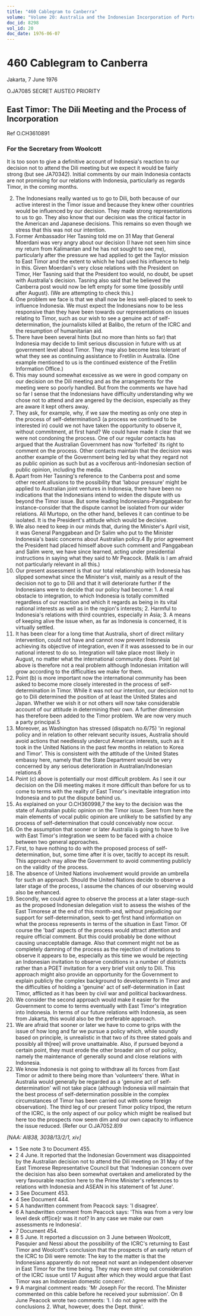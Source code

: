 ```yaml
---
title: "460 Cablegram to Canberra"
volume: "Volume 20: Australia and the Indonesian Incorporation of Portuguese Timor, 1974-1976"
doc_id: 8298
vol_id: 20
doc_date: 1976-06-07
---
```


# 460 Cablegram to Canberra

Jakarta, 7 June 1976

O.JA7085 SECRET AUSTEO PRIORITY

## East Timor: The Dili Meeting and the Process of Incorporation

Ref O.CH3610891

### For the Secretary from Woolcott

It is too soon to give a definitive account of Indonesia's reaction to our decision not to attend the Dili meeting but we expect it would be fairly strong (but see JA70342). Initial comments by our main Indonesia contacts are not promising for our relations with Indonesia, particularly as regards Timor, in the coming months.

  2. The Indonesians really wanted us to go to Dili, both because of our active interest in the Timor issue and because they knew other countries would be influenced by our decision. They made strong representations to us to go. They also know that our decision was the critical factor in the American and Japanese decisions. This remains so even though we stress that this was not our intention.
  3. Former Ambassador Her Tasning told me on 31 May that General Moerdani was very angry about our decision (I have not seen him since my return from Kalimantan and he has not sought to see me), particularly after the pressure we had applied to get the Taylor mission to East Timor and the extent to which he had used his influence to help in this. Given Moerdani's very close relations with the President on Timor, Her Tasning said that the President too would, no doubt, be upset with Australia's decision. Tasning also said that he believed the Canberra post would now be left empty for some time (possibly until after August). (We are attempting to check this.)
  4. One problem we face is that we shall now be less well-placed to seek to influence Indonesia. We must expect the Indonesians now to be less responsive than they have been towards our representations on issues relating to Timor, such as our wish to see a genuine act of self-determination, the journalists killed at Balibo, the return of the ICRC and the resumption of humanitarian aid.
  5. There have been several hints (but no more than hints so far) that Indonesia may decide to limit serious discussion in future with us at government level about Timor. They may also become less tolerant of what they see as continuing assistance to Fretilin in Australia. (One example mentioned to us is the continued existence of the Fretilin Information Office.) 
  6. This may sound somewhat excessive as we were in good company on our decision on the Dili meeting and as the arrangements for the meeting were so poorly handled. But from the comments we have had so far I sense that the Indonesians have difficulty understanding why we chose not to attend and are angered by the decision, especially as they are aware it kept others away.
  7. They ask, for example, why, if we saw the meeting as only one step in the process of self-determination3 (a process we continued to be interested in) could we not have taken the opportunity to observe it, without commitment, at first hand? We could have made it clear that we were not condoning the process. One of our regular contacts has argued that the Australian Government has now 'forfeited' its right to comment on the process. Other contacts maintain that the decision was another example of the Government being led by what they regard not as public opinion as such but as a vociferous anti-Indonesian section of public opinion, including the media.
  8. Apart from Her Tasning's reference to the Canberra post and some other recent allusions to the possibility that 'labour pressure' might be applied to Australian joint ventures in Indonesia, there have been no indications that the Indonesians intend to widen the dispute with us beyond the Timor issue. But some leading Indonesians-Panggabean for instance-consider that the dispute cannot be isolated from our wider relations. Ali Murtopo, on the other hand, believes it can continue to be isolated. It is the President's attitude which would be decisive.
  9. We also need to keep in our minds that, during the Minister's April visit, it was General Panggabean and Dr Salim who put to the Minister Indonesia's basic concerns about Australian policy.4 By prior agreement the President had placed himself above such comment and Panggabean and Salim were, we have since learned, acting under presidential instructions in saying what they said to Mr Peacock. (Malik is I am afraid not particularly relevant in all this.)
  10. Our present assessment is that our total relationship with Indonesia has slipped somewhat since the Minister's visit, mainly as a result of the decision not to go to Dili and that it will deteriorate further if the Indonesians were to decide that our policy had become: 
    1. A real obstacle to integration, to which Indonesia is totally committed regardless of our reaction and which it regards as being in its vital national interests as well as in the region's interests;
    2. Harmful to Indonesia's relations with third countries, especially in Asia;
    3. A means of keeping alive the issue when, as far as Indonesia is concerned, it is virtually settled.
  11. It has been clear for a long time that Australia, short of direct military intervention, could not have and cannot now prevent Indonesia achieving its objective of integration, even if it was assessed to be in our national interest to do so. Integration will take place most likely in August, no matter what the international community does. Point (a) above is therefore not a real problem although Indonesian irritation will grow according to the difficulties we make for them.
  12. Point (b) is more important now the international community has been asked to become more closely interested in the process of self-determination in Timor. While it was not our intention, our decision not to go to Dili determined the position of at least the United States and Japan. Whether we wish it or not others will now take considerable account of our attitude in determining their own. A further dimension has therefore been added to the Timor problem. We are now very much a party principal.5
  13. Moreover, as Washington has stressed (dispatch no.6/75) 'in regional policy and in relation to other relevant security issues, Australia should avoid actions that needlessly undercut American interests, such as it took in the United Nations in the past few months in relation to Korea and Timor'. This is consistent with the attitude of the United States embassy here, namely that the State Department would be very concerned by any serious deterioration in Australian/Indonesian relations.6
  14. Point (c) above is potentially our most difficult problem. As I see it our decision on the Dili meeting makes it more difficult than before for us to come to terms with the reality of East Timor's inevitable integration into Indonesia and to put the dispute behind us.
  15. As explained on your O.CH360998,7 the key to the decision was the state of Australian public opinion on the Timor issue. Seen from here the main elements of vocal public opinion are unlikely to be satisfied by any process of self-determination that could conceivably now occur.
  16. On the assumption that sooner or later Australia is going to have to live with East Timor's integration we seem to be faced with a choice between two general approaches.
  17. First, to have nothing to do with the proposed process of self-determination, but, some time after it is over, tacitly to accept its result. This approach may allow the Government to avoid commenting publicly on the validity of the process.
  18. The absence of United Nations involvement would provide an umbrella for such an approach. Should the United Nations decide to observe a later stage of the process, I assume the chances of our observing would also be enhanced.
  19. Secondly, we could agree to observe the process at a later stage-such as the proposed Indonesian delegation visit to assess the wishes of the East Timorese at the end of this month-and, without prejudicing our support for self-determination, seek to get first hand information on what the process represents in terms of the situation in East Timor. Of course the 'bad' aspects of the process would attract attention and require official comment. But this could probably be done without causing unacceptable damage. Also that comment might not be as completely damning of the process as the rejection of invitations to observe it appears to be, especially as this time we would be rejecting an Indonesian invitation to observe conditions in a number of districts rather than a PGET invitation for a very brief visit only to Dili. This approach might also provide an opportunity for the Government to explain publicly the complex background to developments in Timor and the difficulties of holding a 'genuine' act of self-determination in East Timor, afflicted as it has been by civil war and political backwardness.
  20. We consider the second approach would make it easier for the Government to come to terms eventually with East Timor's integration into Indonesia. In terms of our future relations with Indonesia, as seen from Jakarta, this would also be the preferable approach.
  21. We are afraid that sooner or later we have to come to grips with the issue of how long and far we pursue a policy which, while soundly based on principle, is unrealistic in that two of its three stated goals and possibly all th[ree] will prove unattainable. Also, if pursued beyond a certain point, they must erode the other broader aim of our policy, namely the maintenance of generally sound and close relations with Indonesia.
  22. We know Indonesia is not going to withdraw all its forces from East Timor or admit to there being more than 'volunteers' there. What in Australia would generally be regarded as a 'genuine act of self-determination' will not take place (although Indonesia will maintain that the best process of self-determination possible in the complex circumstances of Timor has been carried out with some foreign observation). The third leg of our present Timor policy tripod, the return of the ICRC, is the only aspect of our policy which might be realised but here too the prospects now seem dim and our own capacity to influence the issue reduced. (Refer our O.JA7052.8)9



_[NAA: Al838, 3038/13/2/1, xiv]_

  * 1 See note 3 to Document 455.
  * 2 4 June. It reported that the Indonesian Government was disappointed by the Australian decision not to attend the Dili meeting on 31 May of the East Timorese Representative Council but that 'Indonesian concern over the decision has also been somewhat overtaken and ameliorated by the very favourable reaction here to the Prime Minister's references to relations with Indonesia and ASEAN in his statement of 1st June'.
  * 3 See Document 453.
  * 4 See Document 444.
  * 5 A handwritten comment from Peacock says: 'I disagree'.
  * 6 A handwritten comment from Peacock says: 'This was from a very low level desk off[ice]r was it not? In any case we make our own assessments re Indonesia'.
  * 7 Document 454.
  * 8 5 June. It reported a discussion on 3 June between Woolcott, Pasquier and Nessi about the possibility of the ICRC's returning to East Timor and Woolcott's conclusion that the prospects of an early return of the ICRC to Dili were remote: The key to the matter is that the Indonesians apparently do not repeat not want an independent observer in East Timor for the time being. They may even string out consideration of the ICRC issue until 17 August after which they would argue that East Timor was an Indonesian domestic concern'.
  * 9 A marginal comment reads: 'Mr Joseph For the record. The Minister commented on this cable before he received your submission'. On 8 June Peacock wrote two comments: 'I. I do not agree with the conclusions 2. What, however, does the Dept. think'.


